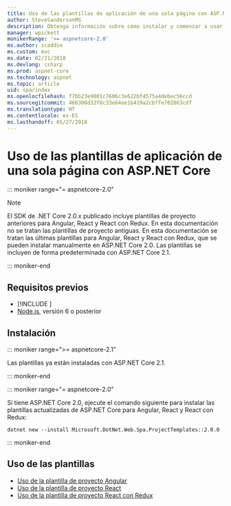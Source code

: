 ```yaml
---
title: Uso de las plantillas de aplicación de una sola página con ASP.NET Core
author: SteveSandersonMS
description: Obtenga información sobre cómo instalar y comenzar a usar las plantillas de proyecto de aplicación de una sola página (SPA) de ASP.NET Core.
manager: wpickett
monikerRange: '>= aspnetcore-2.0'
ms.author: scaddie
ms.custom: mvc
ms.date: 02/21/2018
ms.devlang: csharp
ms.prod: aspnet-core
ms.technology: aspnet
ms.topic: article
uid: spa/index
ms.openlocfilehash: f7bb23e9001c7606c3e622bf4575a4debec56ccd
ms.sourcegitcommit: 466300d32f8c33e64ee1b419a2cbffe702863cdf
ms.translationtype: HT
ms.contentlocale: es-ES
ms.lasthandoff: 05/27/2018
---
```

# <a name="use-the-single-page-application-templates-with-aspnet-core"></a>Uso de las plantillas de aplicación de una sola página con ASP.NET Core

::: moniker range="= aspnetcore-2.0"

> [!NOTE]
> El SDK de .NET Core 2.0.x publicado incluye plantillas de proyecto anteriores para Angular, React y React con Redux. En esta documentación no se tratan las plantillas de proyecto antiguas. En esta documentación se tratan las últimas plantillas para Angular, React y React con Redux, que se pueden instalar manualmente en ASP.NET Core 2.0. Las plantillas se incluyen de forma predeterminada con ASP.NET Core 2.1.

::: moniker-end

## <a name="prerequisites"></a>Requisitos previos

* [!INCLUDE [](~/includes/net-core-sdk-download-link.md)]
* [Node.js](https://nodejs.org), versión 6 o posterior

## <a name="installation"></a>Instalación

::: moniker range=">= aspnetcore-2.1"

Las plantillas ya están instaladas con ASP.NET Core 2.1.

::: moniker-end

::: moniker range="= aspnetcore-2.0"

Si tiene ASP.NET Core 2.0, ejecute el comando siguiente para instalar las plantillas actualizadas de ASP.NET Core para Angular, React y React con Redux:

```console
dotnet new --install Microsoft.DotNet.Web.Spa.ProjectTemplates::2.0.0
```

::: moniker-end

## <a name="use-the-templates"></a>Uso de las plantillas

* [Uso de la plantilla de proyecto Angular](xref:spa/angular)
* [Uso de la plantilla de proyecto React](xref:spa/react)
* [Uso de la plantilla de proyecto React con Redux](xref:spa/react-with-redux)
